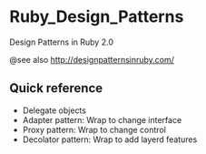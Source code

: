 Ruby_Design_Patterns
====================

Design Patterns in Ruby 2.0

@see also http://designpatternsinruby.com/


Quick reference
-----
* Delegate objects
 * Adapter pattern:   Wrap to change interface
 * Proxy pattern:     Wrap to change control
 * Decolator pattern: Wrap to add layerd features
